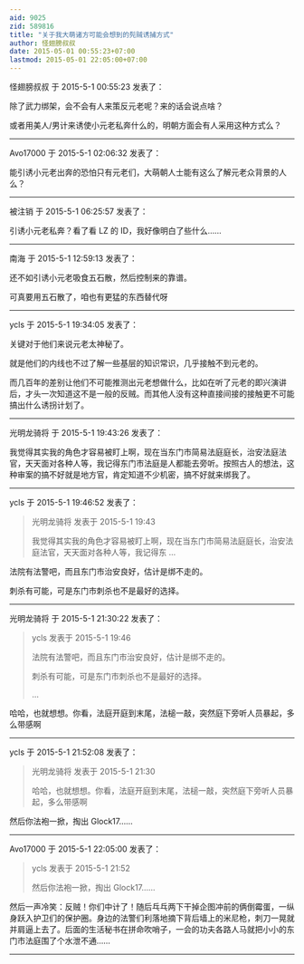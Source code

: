 ```yaml
---
aid: 9025
zid: 589816
title: "关于我大萌诸方可能会想到的髡贼诱捕方式"
author: 怪翅膀叔叔
date: 2015-05-01 00:55:23+07:00
lastmod: 2015-05-01 22:05:00+07:00
---
```


怪翅膀叔叔 于 2015-5-1 00:55:23 发表了：

除了武力绑架，会不会有人来策反元老呢？来的话会说点啥？

或者用美人/男计来诱使小元老私奔什么的，明朝方面会有人采用这种方式么？

---

Avo17000 于 2015-5-1 02:06:32 发表了：

能引诱小元老出奔的恐怕只有元老们，大萌朝人士能有这么了解元老众背景的人么？

---

被注销 于 2015-5-1 06:25:57 发表了：

引诱小元老私奔？看了看 LZ 的 ID，我好像明白了些什么……

---

南海 于 2015-5-1 12:59:13 发表了：

还不如引诱小元老吸食五石散，然后控制来的靠谱。

可真要用五石散了，咱也有更猛的东西替代呀

---

ycls 于 2015-5-1 19:34:05 发表了：

关键对于他们来说元老太神秘了。

就是他们的内线也不过了解一些基层的知识常识，几乎接触不到元老的。

而几百年的差别让他们不可能推测出元老想做什么，比如在听了元老的即兴演讲后，才头一次知道这不是一般的反贼。而其他人没有这种直接间接的接触更不可能搞出什么诱拐计划了。

---

光明龙骑将 于 2015-5-1 19:43:26 发表了：

我觉得其实我的角色才容易被盯上啊，现在当东门市简易法庭庭长，治安法庭法官，天天面对各种人等，我记得东门市法庭是人都能去旁听。按照古人的想法，这种审案的搞不好就是地方官，肯定知道不少机密，搞不好就来绑我了。

---

ycls 于 2015-5-1 19:46:52 发表了：

> 光明龙骑将 发表于 2015-5-1 19:43
>
> 我觉得其实我的角色才容易被盯上啊，现在当东门市简易法庭庭长，治安法庭法官，天天面对各种人等，我记得东 ...

法院有法警吧，而且东门市治安良好，估计是绑不走的。

刺杀有可能，可是东门市刺杀也不是最好的选择。

---

光明龙骑将 于 2015-5-1 21:30:22 发表了：

> ycls 发表于 2015-5-1 19:46
>
> 法院有法警吧，而且东门市治安良好，估计是绑不走的。
>
> 刺杀有可能，可是东门市刺杀也不是最好的选择。
>
> ...

哈哈，也就想想。你看，法庭开庭到末尾，法槌一敲，突然庭下旁听人员暴起，多么带感啊

---

ycls 于 2015-5-1 21:52:08 发表了：

> 光明龙骑将 发表于 2015-5-1 21:30
>
> 哈哈，也就想想。你看，法庭开庭到末尾，法槌一敲，突然庭下旁听人员暴起，多么带感啊

然后你法袍一掀，掏出 Glock17……

---

Avo17000 于 2015-5-1 22:05:00 发表了：

> ycls 发表于 2015-5-1 21:52
>
> 然后你法袍一掀，掏出 Glock17……

然后一声冷笑：反贼！你们中计了！随后乓乓两下干掉企图冲前的俩倒霉蛋，一纵身跃入护卫们的保护圈。身边的法警们利落地摘下背后墙上的米尼枪，刺刀一晃就并肩逼上去了。后面的生活秘书在拼命吹哨子，一会的功夫各路人马就把小小的东门市法庭围了个水泄不通……

---
